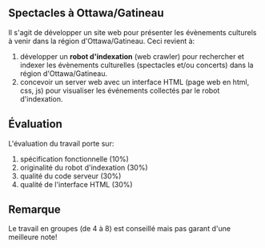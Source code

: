 ## Spectacles à Ottawa/Gatineau

Il s'agit de développer un site web pour présenter les évènements
culturels à venir dans la région d'Ottawa/Gatineau.  Ceci revient à:

1. développer un __robot d'indexation__ (web crawler) pour rechercher
   et indexer les évènements culturelles (spectacles et/ou concerts) dans
   la région d'Ottawa/Gatineau.
2. concevoir un server web avec un interface HTML (page web en html, css, js)
   pour visualiser les événements collectés par le robot d'indexation.


## Évaluation

L'évaluation du travail porte sur:

1. spécification fonctionnelle (10%)
2. originalité du robot d'indexation (30%)
3. qualité du code serveur (30%)
4. qualité de l'interface HTML (30%)

## Remarque

Le travail en groupes (de 4 à 8) est conseillé mais pas garant d'une
meilleure note!